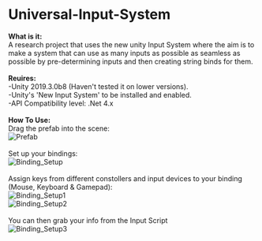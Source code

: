 # Universal-Input-System
**What is it:**<br/>
A research project that uses the new unity Input System where the aim is to make a system that can use as many inputs as possible as seamless as possible by pre-determining inputs and then creating string binds for them.<br/>
<br/>
**Reuires:**<br/>
-Unity 2019.3.0b8 (Haven't tested it on lower versions).<br/>
-Unity's 'New Input System' to be installed and enabled.<br/>
-API Compatibility level: .Net 4.x<br/>
<br/>
**How To Use:**<br/>
Drag the prefab into the scene:<br/>
![Prefab](https://raw.githubusercontent.com/justindd1994/Universal-Input-System/master/Assets/Images/Snip_0.png)<br/>
<br/>
Set up your bindings:<br/>
![Binding_Setup](https://raw.githubusercontent.com/justindd1994/Universal-Input-System/master/Assets/Images/Snip_1.png)<br/>
<br/>
Assign keys from different constollers and input devices to your binding (Mouse, Keyboard & Gamepad):<br/>
![Binding_Setup1](https://raw.githubusercontent.com/justindd1994/Universal-Input-System/master/Assets/Images/Snip_2.png)<br/>
![Binding_Setup2](https://raw.githubusercontent.com/justindd1994/Universal-Input-System/master/Assets/Images/Snip_3.png)<br/>
<br/>
You can then grab your info from the Input Script<br/>
![Binding_Setup3](https://raw.githubusercontent.com/justindd1994/Universal-Input-System/master/Assets/Images/Snip_4.png)<br/>
